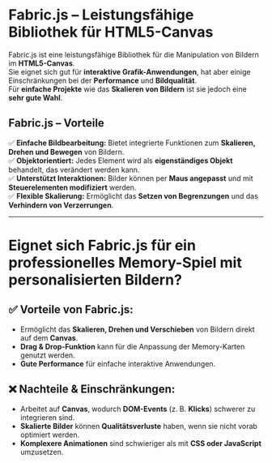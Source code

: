 # Fabric.js – Leistungsfähige Bibliothek für HTML5-Canvas

Fabric.js ist eine leistungsfähige Bibliothek für die Manipulation von Bildern im **HTML5-Canvas**.  
Sie eignet sich gut für **interaktive Grafik-Anwendungen**, hat aber einige Einschränkungen bei der **Performance** und **Bildqualität**.  
Für **einfache Projekte** wie das **Skalieren von Bildern** ist sie jedoch eine **sehr gute Wahl**.  

## **Fabric.js – Vorteile**  
✅ **Einfache Bildbearbeitung:** Bietet integrierte Funktionen zum **Skalieren, Drehen und Bewegen** von Bildern.  
✅ **Objektorientiert:** Jedes Element wird als **eigenständiges Objekt** behandelt, das verändert werden kann.  
✅ **Unterstützt Interaktionen:** Bilder können per **Maus angepasst** und mit **Steuerelementen modifiziert** werden.  
✅ **Flexible Skalierung:** Ermöglicht das **Setzen von Begrenzungen** und das **Verhindern von Verzerrungen**.  

---

# **Eignet sich Fabric.js für ein professionelles Memory-Spiel mit personalisierten Bildern?**  

## ✅ **Vorteile von Fabric.js:**  
- Ermöglicht das **Skalieren, Drehen und Verschieben** von Bildern direkt auf dem **Canvas**.  
- **Drag & Drop-Funktion** kann für die Anpassung der Memory-Karten genutzt werden.  
- **Gute Performance** für einfache interaktive Anwendungen.  

## ❌ **Nachteile & Einschränkungen:**  
- Arbeitet auf **Canvas**, wodurch **DOM-Events** (z. B. **Klicks**) schwerer zu integrieren sind.  
- **Skalierte Bilder** können **Qualitätsverluste** haben, wenn sie nicht vorab optimiert werden.  
- **Komplexere Animationen** sind schwieriger als mit **CSS oder JavaScript** umzusetzen.  
